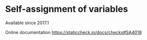 # Self-assignment of variables

Available since
    2017.1

Online documentation
    https://staticcheck.io/docs/checks#SA4018
